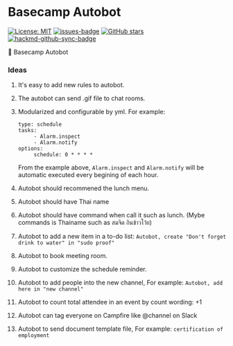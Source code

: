 # Basecamp Autobot

[![License: MIT](https://img.shields.io/badge/License-MIT-yellow.svg)](https://opensource.org/licenses/MIT)
[![issues-badge](https://img.shields.io/github/issues/ODDS-TEAM/basecamp-autobot)](https://github.com/ODDS-TEAM/basecamp-autobot/issues)
[![GitHub stars](https://img.shields.io/github/stars/ODDS-TEAM/basecamp-autobot)](https://github.com/ODDS-TEAM/basecamp-autobot/stargazers)
[![hackmd-github-sync-badge](https://hackmd.io/NcHw4jliSfq6ftOgItH7qA/badge)](https://hackmd.io/NcHw4jliSfq6ftOgItH7qA)


🤖 Basecamp Autobot

### Ideas

1. It's easy to add new rules to autobot.
1. The autobot can send .gif file to chat rooms.
1. Modularized and configurable by yml. For example:

   ```
   type: schedule
   tasks:
        - Alarm.inspect
        - Alarm.notify
   options:
        schedule: 0 * * * *
   ```

   From the example above, `Alarm.inspect` and `Alarm.notify` will be automatic executed every begining of each hour.
1. Autobot should recommened the lunch menu.
1. Autobot should have Thai name
1. Autobot should have command when call it such as <command> lunch.
  (Mybe commands is Thainame such as สมจิต กินข้าวโว้ย)
1. Autobot to add a new item in a to-do list: `Autobot, create "Don't forget drink to water" in "sudo proof"`
1. Autobot to book meeting room.
1. Autobot to customize the schedule reminder.
1. Autobot to add people into the new channel, For example: `Autobot, add here in "new channel"`
1. Autobot to count total attendee in an event by count wording: +1
1. Autobot can tag everyone on Campfire like @channel on Slack
1. Autobot to send document template file, For example: `certification of employment`